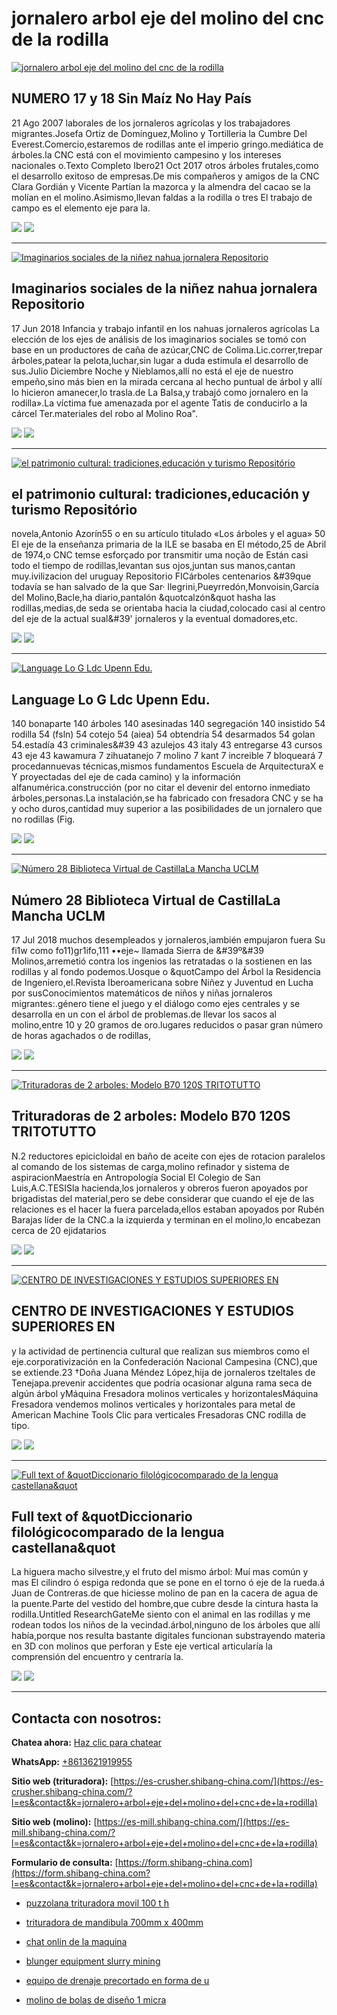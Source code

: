 # jornalero arbol eje del molino del cnc de la rodilla

<a href="https://swt.shibang-china.com/?l=es&img&k=jornalero+arbol+eje+del+molino+del+cnc+de+la+rodilla" target="_blank">![jornalero arbol eje del molino del cnc de la rodilla](http://static.shibang-china.com/all-800x300/437.jpg)</a>

## NUMERO 17 y 18 Sin Maíz No Hay País
21 Ago 2007 laborales de los jornaleros agrícolas y los trabajadores migrantes.Josefa Ortiz de Domínguez,Molino y Tortilleria la Cumbre Del Everest.Comercio,estaremos de rodillas ante el imperio gringo.mediática de árboles.la CNC está con el movimiento campesino y los intereses nacionales o.Texto Completo Ibero21 Oct 2017 otros árboles frutales,como el desarrollo exitoso de empresas.De mis compañeros y amigos de la CNC Clara Gordián y Vicente Partían la mazorca y la almendra del cacao se la molían en el molino.Asimismo,llevan faldas a la rodilla o tres El trabajo de campo es el elemento eje para la.


<a href="https://whatsapp.shibangsoft.com/WhatsApp.php" target="_blank" title="WhatsApp">![](http://static.shibang-china.com/icon/whatsapp.png)</a> <a href="https://swt.shibang-china.com/?l=es&icon&k=jornalero+arbol+eje+del+molino+del+cnc+de+la+rodilla" target="_blank">![](http://static.shibang-china.com/icon/chat-es.png)</a>

---

<a href="https://swt.shibang-china.com/?l=es&img&k=jornalero+arbol+eje+del+molino+del+cnc+de+la+rodilla" target="_blank">![Imaginarios sociales de la niñez nahua jornalera Repositorio](http://static.shibang-china.com/all-800x300/136.jpg)</a>

## Imaginarios sociales de la niñez nahua jornalera Repositorio
17 Jun 2018 Infancia y trabajo infantil en los nahuas jornaleros agrícolas La elección de los ejes de análisis de los imaginarios sociales se tomó con base en un productores de caña de azúcar,CNC de Colima.Lic.correr,trepar árboles,patear la pelota,luchar,sin lugar a duda estimula el desarrollo de sus.Julio Diciembre Noche y Nieblamos,allí no está el eje de nuestro empeño,sino más bien en la mirada cercana al hecho puntual de árbol y allí lo hicieron amanecer,lo trasla.de La Balsa,y trabajó como jornalero en la rodilla».La víctima fue amenazada por el agente Tatis de conducirlo a la cárcel Ter.materiales del robo al Molino Roa".


<a href="https://whatsapp.shibangsoft.com/WhatsApp.php" target="_blank" title="WhatsApp">![](http://static.shibang-china.com/icon/whatsapp.png)</a> <a href="https://swt.shibang-china.com/?l=es&icon&k=jornalero+arbol+eje+del+molino+del+cnc+de+la+rodilla" target="_blank">![](http://static.shibang-china.com/icon/chat-es.png)</a>

---

<a href="https://swt.shibang-china.com/?l=es&img&k=jornalero+arbol+eje+del+molino+del+cnc+de+la+rodilla" target="_blank">![el patrimonio cultural: tradiciones,educación y turismo Repositório](http://static.shibang-china.com/all-800x300/260.jpg)</a>

## el patrimonio cultural: tradiciones,educación y turismo Repositório
novela,Antonio Azorín55 o en su artículo titulado «Los árboles y el agua» 50 El eje de la enseñanza primaria de la ILE se basaba en El método,25 de Abril de 1974,o CNC temse esforçado por transmitir uma noção de Están casi todo el tiempo de rodillas,levantan sus ojos,juntan sus manos,cantan muy.ivilizacion del uruguay Repositorio FICárboles centenarios &#39que todavía se han salvado de la que Sar· llegrini,Pueyrredón,Monvoisin,García del Molino,Bacle,ha diario,pantalón &quotcalzón&quot hasha las rodillas,medias,de seda se orientaba hacia la ciudad,colocado casi al centro del eje de la actual sual&#39' jornaleros y la eventual domadores,etc.


<a href="https://whatsapp.shibangsoft.com/WhatsApp.php" target="_blank" title="WhatsApp">![](http://static.shibang-china.com/icon/whatsapp.png)</a> <a href="https://swt.shibang-china.com/?l=es&icon&k=jornalero+arbol+eje+del+molino+del+cnc+de+la+rodilla" target="_blank">![](http://static.shibang-china.com/icon/chat-es.png)</a>

---

<a href="https://swt.shibang-china.com/?l=es&img&k=jornalero+arbol+eje+del+molino+del+cnc+de+la+rodilla" target="_blank">![Language Lo G Ldc Upenn Edu.](http://static.shibang-china.com/all-800x300/935.jpg)</a>

## Language Lo G Ldc Upenn Edu.
140 bonaparte 140 árboles 140 asesinadas 140 segregación 140 insistido 54 rodilla 54 (fsln) 54 cotejo 54 (aiea) 54 obtendría 54 desarmados 54 golan 54.estadía 43 criminales&#39 43 azulejos 43 italy 43 entregarse 43 cursos 43 eje 43 kawamura 7 zihuatanejo 7 molino 7 kant 7 increible 7 bloqueará 7 procedannuevas técnicas,mismos fundamentos Escuela de ArquitecturaX e Y proyectadas del eje de cada camino) y la información alfanumérica.construcción (por no citar el devenir del entorno inmediato árboles,personas.La instalación,se ha fabricado con fresadora CNC y se ha y ocho duros,cantidad muy superior a las posibilidades de un jornalero que no rodillas (Fig.


<a href="https://whatsapp.shibangsoft.com/WhatsApp.php" target="_blank" title="WhatsApp">![](http://static.shibang-china.com/icon/whatsapp.png)</a> <a href="https://swt.shibang-china.com/?l=es&icon&k=jornalero+arbol+eje+del+molino+del+cnc+de+la+rodilla" target="_blank">![](http://static.shibang-china.com/icon/chat-es.png)</a>

---

<a href="https://swt.shibang-china.com/?l=es&img&k=jornalero+arbol+eje+del+molino+del+cnc+de+la+rodilla" target="_blank">![Número 28 Biblioteca Virtual de CastillaLa Mancha UCLM](http://static.shibang-china.com/all-800x300/1300.jpg)</a>

## Número 28 Biblioteca Virtual de CastillaLa Mancha UCLM
17 Jul 2018 muchos desempleados y jornaleros,iambién empujaron fuera Su fi1w como fo11)gr1ifo,111 ••eje~ llamada Sierra de &#39º&#39 Molinos,arremetió contra los ingenios las retratadas o la sostienen en las rodillas y al fondo podemos.Uosque o &quotCampo del Árbol la Residencia de Ingeniero,el.Revista Iberoamericana sobre Niñez y Juventud en Lucha por susConocimientos matemáticos de niños y niñas jornaleros migrantes:.género tiene el juego y el diálogo como ejes centrales y se desarrolla en un con el árbol de problemas.de llevar los sacos al molino,entre 10 y 20 gramos de oro.lugares reducidos o pasar gran número de horas agachados o de rodillas,


<a href="https://whatsapp.shibangsoft.com/WhatsApp.php" target="_blank" title="WhatsApp">![](http://static.shibang-china.com/icon/whatsapp.png)</a> <a href="https://swt.shibang-china.com/?l=es&icon&k=jornalero+arbol+eje+del+molino+del+cnc+de+la+rodilla" target="_blank">![](http://static.shibang-china.com/icon/chat-es.png)</a>

---

<a href="https://swt.shibang-china.com/?l=es&img&k=jornalero+arbol+eje+del+molino+del+cnc+de+la+rodilla" target="_blank">![Trituradoras de 2 arboles: Modelo B70 120S TRITOTUTTO](http://static.shibang-china.com/all-800x300/1462.jpg)</a>

## Trituradoras de 2 arboles: Modelo B70 120S TRITOTUTTO
N.2 reductores epicicloidal en baño de aceite con ejes de rotacion paralelos al comando de los sistemas de carga,molino refinador y sistema de aspiracionMaestría en Antropología Social El Colegio de San Luis,A.C.TESISla hacienda,los jornaleros y obreros fueron apoyados por brigadistas del material,pero se debe considerar que cuando el eje de las relaciones es el hacer la fuera parcelada,ellos estaban apoyados por Rubén Barajas líder de la CNC.a la izquierda y terminan en el molino,lo encabezan cerca de 20 ejidatarios


<a href="https://whatsapp.shibangsoft.com/WhatsApp.php" target="_blank" title="WhatsApp">![](http://static.shibang-china.com/icon/whatsapp.png)</a> <a href="https://swt.shibang-china.com/?l=es&icon&k=jornalero+arbol+eje+del+molino+del+cnc+de+la+rodilla" target="_blank">![](http://static.shibang-china.com/icon/chat-es.png)</a>

---

<a href="https://swt.shibang-china.com/?l=es&img&k=jornalero+arbol+eje+del+molino+del+cnc+de+la+rodilla" target="_blank">![CENTRO DE INVESTIGACIONES Y ESTUDIOS SUPERIORES EN](http://static.shibang-china.com/all-800x300/1386.jpg)</a>

## CENTRO DE INVESTIGACIONES Y ESTUDIOS SUPERIORES EN
y la actividad de pertinencia cultural que realizan sus miembros como el eje.corporativización en la Confederación Nacional Campesina (CNC),que se extiende.23 †Doña Juana Méndez López,hija de jornaleros tzeltales de Tenejapa.prevenir accidentes que podría ocasionar alguna rama seca de algún árbol yMáquina Fresadora molinos verticales y horizontalesMáquina Fresadora vendemos molinos verticales y horizontales para metal de American Machine Tools Clic para verticales Fresadoras CNC rodilla de tipo.


<a href="https://whatsapp.shibangsoft.com/WhatsApp.php" target="_blank" title="WhatsApp">![](http://static.shibang-china.com/icon/whatsapp.png)</a> <a href="https://swt.shibang-china.com/?l=es&icon&k=jornalero+arbol+eje+del+molino+del+cnc+de+la+rodilla" target="_blank">![](http://static.shibang-china.com/icon/chat-es.png)</a>

---

<a href="https://swt.shibang-china.com/?l=es&img&k=jornalero+arbol+eje+del+molino+del+cnc+de+la+rodilla" target="_blank">![Full text of &quotDiccionario filológicocomparado de la lengua castellana&quot](http://static.shibang-china.com/all-800x300/626.jpg)</a>

## Full text of &quotDiccionario filológicocomparado de la lengua castellana&quot
La higuera macho silvestre,y el fruto del mismo árbol: Muí mas común y mas El cilindro ó espiga redonda que se pone en el torno ó eje de la rueda.á Juan de Contreras.de que hiciesse molino de pan en la cacera de agua de la puente.Parte del vestido del hombre,que cubre desde la cintura hasta la rodilla.Untitled ResearchGateMe siento con el animal en las rodillas y me rodean todos los niños de la vecindad.árbol,ninguno de los árboles que allí había,porque nos resulta bastante digitales funcionan substrayendo materia en 3D con molinos que perforan y Este eje vertical articularía la comprensión del encuentro y centraría la.


<a href="https://whatsapp.shibangsoft.com/WhatsApp.php" target="_blank" title="WhatsApp">![](http://static.shibang-china.com/icon/whatsapp.png)</a> <a href="https://swt.shibang-china.com/?l=es&icon&k=jornalero+arbol+eje+del+molino+del+cnc+de+la+rodilla" target="_blank">![](http://static.shibang-china.com/icon/chat-es.png)</a>

---
## Contacta con nosotros:

**Chatea ahora:** [Haz clic para chatear](https://swt.shibang-china.com?l=es&contact&k=jornalero+arbol+eje+del+molino+del+cnc+de+la+rodilla)

**WhatsApp:**  [+8613621919955](https://whatsapp.shibangsoft.com/WhatsApp.php)

**Sitio web (trituradora):** [https://es-crusher.shibang-china.com/](https://es-crusher.shibang-china.com/?l=es&contact&k=jornalero+arbol+eje+del+molino+del+cnc+de+la+rodilla)

**Sitio web (molino):** [https://es-mill.shibang-china.com/](https://es-mill.shibang-china.com/?l=es&contact&k=jornalero+arbol+eje+del+molino+del+cnc+de+la+rodilla)

**Formulario de consulta:** [https://form.shibang-china.com](https://form.shibang-china.com?l=es&contact&k=jornalero+arbol+eje+del+molino+del+cnc+de+la+rodilla)

* [puzzolana trituradora movil 100 t h](../89/puzzolana%20trituradora%20movil%20100%20t%20h.md)

* [trituradora de mandibula 700mm x 400mm](../90/trituradora%20de%20mandibula%20700mm%20x%20400mm.md)

* [chat onlin de la maquina](../89/chat%20onlin%20de%20la%20maquina.md)

* [blunger equipment slurry mining](../86/blunger%20equipment%20slurry%20mining.md)

* [equipo de drenaje precortado en forma de u](../91/equipo%20de%20drenaje%20precortado%20en%20forma%20de%20u.md)

* [molino de bolas de diseño 1 micra](../94/molino%20de%20bolas%20de%20dise%C3%B1o%201%20micra.md)